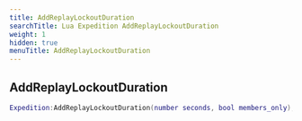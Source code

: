 ```yaml
---
title: AddReplayLockoutDuration
searchTitle: Lua Expedition AddReplayLockoutDuration
weight: 1
hidden: true
menuTitle: AddReplayLockoutDuration
---
```

## AddReplayLockoutDuration
```lua
Expedition:AddReplayLockoutDuration(number seconds, bool members_only); -- void
```